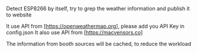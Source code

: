 Detect ESP8266 by itself, try to grep the weather information and publish it to website

It use API from [https://openweathermap.org], please add you API Key in config.json
It also use API from [https://macvensors.co]

The information from booth sources will be cached, to reduce the workload
